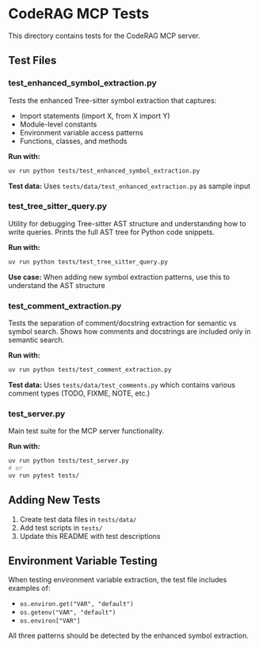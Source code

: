 # CodeRAG MCP Tests

This directory contains tests for the CodeRAG MCP server.

## Test Files

### test_enhanced_symbol_extraction.py
Tests the enhanced Tree-sitter symbol extraction that captures:
- Import statements (import X, from X import Y)
- Module-level constants
- Environment variable access patterns
- Functions, classes, and methods

**Run with:**
```bash
uv run python tests/test_enhanced_symbol_extraction.py
```

**Test data:** Uses `tests/data/test_enhanced_extraction.py` as sample input

### test_tree_sitter_query.py
Utility for debugging Tree-sitter AST structure and understanding how to write queries.
Prints the full AST tree for Python code snippets.

**Run with:**
```bash
uv run python tests/test_tree_sitter_query.py
```

**Use case:** When adding new symbol extraction patterns, use this to understand the AST structure

### test_comment_extraction.py
Tests the separation of comment/docstring extraction for semantic vs symbol search.
Shows how comments and docstrings are included only in semantic search.

**Run with:**
```bash
uv run python tests/test_comment_extraction.py
```

**Test data:** Uses `tests/data/test_comments.py` which contains various comment types (TODO, FIXME, NOTE, etc.)

### test_server.py
Main test suite for the MCP server functionality.

**Run with:**
```bash
uv run python tests/test_server.py
# or
uv run pytest tests/
```

## Adding New Tests

1. Create test data files in `tests/data/`
2. Add test scripts in `tests/`
3. Update this README with test descriptions

## Environment Variable Testing

When testing environment variable extraction, the test file includes examples of:
- `os.environ.get("VAR", "default")`
- `os.getenv("VAR", "default")`
- `os.environ["VAR"]`

All three patterns should be detected by the enhanced symbol extraction.